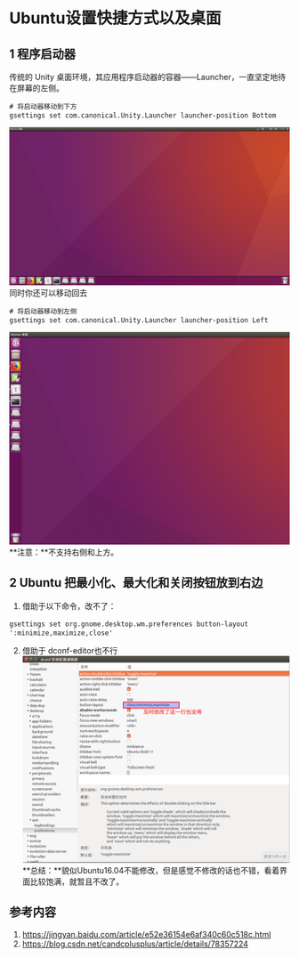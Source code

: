 # Ubuntu设置快捷方式以及桌面  
## 1 程序启动器  
传统的 Unity 桌面环境，其应用程序启动器的容器——Launcher，一直坚定地待在屏幕的左侧。  
```shell
# 将启动器移动到下方  
gsettings set com.canonical.Unity.Launcher launcher-position Bottom
```
![013_2](./img/013_2.png)  
同时你还可以移动回去  
```shell
# 将启动器移动到左侧   
gsettings set com.canonical.Unity.Launcher launcher-position Left  
```
![013_1](./img/013_1.png)  
**注意：**不支持右侧和上方。  
## 2 Ubuntu 把最小化、最大化和关闭按钮放到右边  
1. 借助于以下命令，改不了：  
```shell
gsettings set org.gnome.desktop.wm.preferences button-layout ':minimize,maximize,close'
```
2. 借助于 dconf-editor也不行  
![013_3](./img/013_3.png)   
**总结：**貌似Ubuntu16.04不能修改，但是感觉不修改的话也不错，看着界面比较饱满，就暂且不改了。  

## 参考内容  
1. https://jingyan.baidu.com/article/e52e36154e6af340c60c518c.html  
2. https://blog.csdn.net/candcplusplus/article/details/78357224

